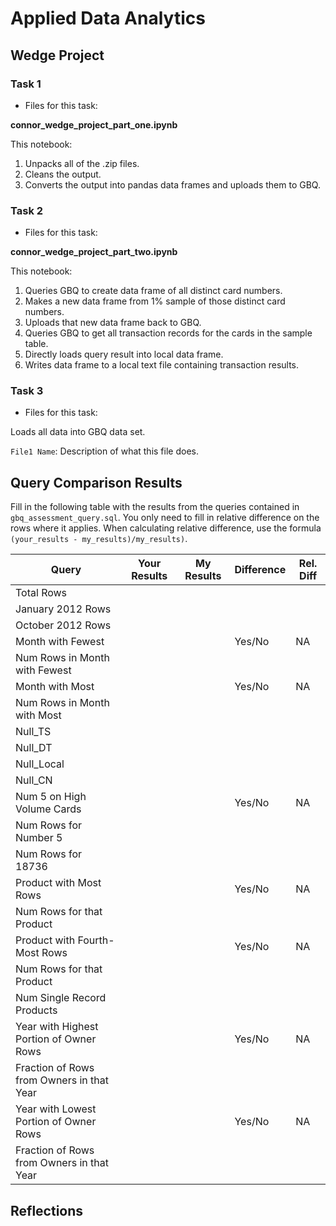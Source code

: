 
# Applied Data Analytics

## Wedge Project

<!-- Any general commentary you'd like to say about the project --> 

### Task 1

* Files for this task: 

**connor_wedge_project_part_one.ipynb**

This notebook: 

1. Unpacks all of the .zip files.
1. Cleans the output.
1. Converts the output into pandas data frames and uploads them to GBQ.



### Task 2

* Files for this task: 

**connor_wedge_project_part_two.ipynb**

This notebook:

1. Queries GBQ to create data frame of all distinct card numbers.
1. Makes a new data frame from 1% sample of those distinct card numbers.
1. Uploads that new data frame back to GBQ.
1. Queries GBQ to get all transaction records for the cards in the sample table.
1. Directly loads query result into local data frame.
1. Writes data frame to a local text file containing transaction results.

	

### Task 3

* Files for this task: 
<!--  List of file or files here  --> 

Loads all data into GBQ data set.

`File1 Name`: 
Description of what this file does.

<!--  Repeat for each file  --> 


## Query Comparison Results

Fill in the following table with the results from the 
queries contained in `gbq_assessment_query.sql`. You only
need to fill in relative difference on the rows where it applies. 
When calculating relative difference, use the formula 
` (your_results - my_results)/my_results)`. 



|  Query  |  Your Results  |  My Results | Difference | Rel. Diff | 
|---|---|---|---|---|
| Total Rows  |   |   |   |   |
| January 2012 Rows  |   |   |   |   |
| October 2012 Rows  |   |   |   |   |
| Month with Fewest  |   |   | Yes/No  | NA  |
| Num Rows in Month with Fewest  |   |   |   |   |
| Month with Most  |   |   | Yes/No  | NA  |
| Num Rows in Month with Most  |   |   |   |   |
| Null_TS  |   |   |   |   |
| Null_DT  |   |   |   |   |
| Null_Local  |   |   |   |   |
| Null_CN  |   |   |   |   |
| Num 5 on High Volume Cards  |   |   | Yes/No  | NA  |
|  Num Rows for Number 5 |   |   |   |   |
| Num Rows for 18736  |   |   |   |   |
| Product with Most Rows  |   |   | Yes/No  | NA  |
| Num Rows for that Product  |   |   |   |   |
| Product with Fourth-Most Rows  |   |   | Yes/No  | NA  |
| Num Rows for that Product  |   |   |   |   |
| Num Single Record Products  |   |   |   |   |
| Year with Highest Portion of Owner Rows  |   |   | Yes/No  | NA |
| Fraction of Rows from Owners in that Year  |   |   |   |   |
| Year with Lowest Portion of Owner Rows  |   |   | Yes/No  | NA |
| Fraction of Rows from Owners in that Year  |   |   |   |   |

## Reflections

<!-- I'd love to get 100-200 words on your experience doing the Wedge Project --> 
